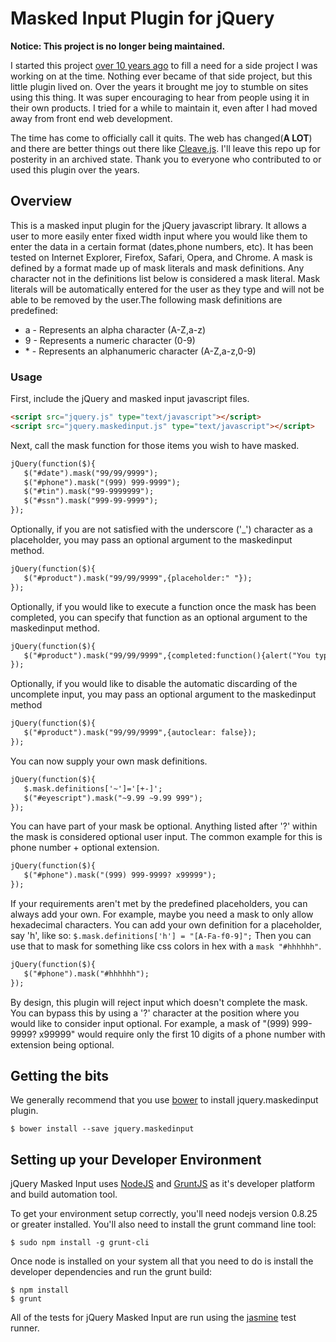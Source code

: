 Masked Input Plugin for jQuery
==============================
**Notice: This project is no longer being maintained.**

I started this project [over 10 years ago](https://forum.jquery.com/topic/jquery-introduction-and-masked-input-plugin) to fill a need for a side project I was working on at the time. Nothing ever became of that side project, but this little plugin lived on. Over the years it brought me joy to stumble on sites using this thing. It was super encouraging to hear from people using it in their own products. I tried for a while to maintain it, even after I had moved away from front end web development. 

The time has come to officially call it quits. The web has changed(**A LOT**) and there are better things out there like [Cleave.js](https://nosir.github.io/cleave.js/). I'll leave this repo up for posterity in an archived state. Thank you to everyone who contributed to or used this plugin over the years.


Overview
--------
This is a masked input plugin for the jQuery javascript library. It allows a user to more easily enter fixed width input where you would like them to enter the data in a certain format (dates,phone numbers, etc). It has been tested on Internet Explorer, Firefox, Safari, Opera, and Chrome.  A mask is defined by a format made up of mask literals and mask definitions. Any character not in the definitions list below is considered a mask literal. Mask literals will be automatically entered for the user as they type and will not be able to be removed by the user.The following mask definitions are predefined:

* a - Represents an alpha character (A-Z,a-z)
* 9 - Represents a numeric character (0-9)
* \* - Represents an alphanumeric character (A-Z,a-z,0-9)

### Usage
First, include the jQuery and masked input javascript files.

```html
<script src="jquery.js" type="text/javascript"></script>
<script src="jquery.maskedinput.js" type="text/javascript"></script>
```

Next, call the mask function for those items you wish to have masked.

```html
jQuery(function($){
   $("#date").mask("99/99/9999");
   $("#phone").mask("(999) 999-9999");
   $("#tin").mask("99-9999999");
   $("#ssn").mask("999-99-9999");
});
```

Optionally, if you are not satisfied with the underscore ('_') character as a placeholder, you may pass an optional argument to the maskedinput method.

```html
jQuery(function($){
   $("#product").mask("99/99/9999",{placeholder:" "});
});
```

Optionally, if you would like to execute a function once the mask has been completed, you can specify that function as an optional argument to the maskedinput method.

```html
jQuery(function($){
   $("#product").mask("99/99/9999",{completed:function(){alert("You typed the following: "+this.val());}});
});
```

Optionally, if you would like to disable the automatic discarding of the uncomplete input, you may pass an optional argument to the maskedinput method
```html
jQuery(function($){
   $("#product").mask("99/99/9999",{autoclear: false});
});
```

You can now supply your own mask definitions.
```html
jQuery(function($){
   $.mask.definitions['~']='[+-]';
   $("#eyescript").mask("~9.99 ~9.99 999");
});
```

You can have part of your mask be optional. Anything listed after '?' within the mask is considered optional user input. The common example for this is phone number + optional extension.

```html
jQuery(function($){
   $("#phone").mask("(999) 999-9999? x99999");
});
```

If your requirements aren't met by the predefined placeholders, you can always add your own. For example, maybe you need a mask to only allow hexadecimal characters. You can add your own definition for a placeholder, say 'h', like so: `$.mask.definitions['h'] = "[A-Fa-f0-9]";` Then you can use that to mask for something like css colors in hex with a `mask "#hhhhhh"`.

```html
jQuery(function($){
   $("#phone").mask("#hhhhhh");
});
```


By design, this plugin will reject input which doesn't complete the mask. You can bypass this by using a '?' character at the position where you would like to consider input optional. For example, a mask of "(999) 999-9999? x99999" would require only the first 10 digits of a phone number with extension being optional.


Getting the bits
----------------
We generally recommend that you use [bower](http://bower.io) to install jquery.maskedinput plugin.

    $ bower install --save jquery.maskedinput


Setting up your Developer Environment
-------------------------------------
jQuery Masked Input uses [NodeJS](http://www.nodejs.org) and [GruntJS](http://www.gruntjs.com) as it's developer platform and build automation tool.

To get your environment setup correctly, you'll need nodejs version 0.8.25 or greater installed. You'll also need to install the grunt command line tool:

    $ sudo npm install -g grunt-cli

Once node is installed on your system all that you need to do is install the developer dependencies and run the grunt build:

    $ npm install
    $ grunt

All of the tests for jQuery Masked Input are run using the [jasmine](http://jasmine.github.io/) test runner.
